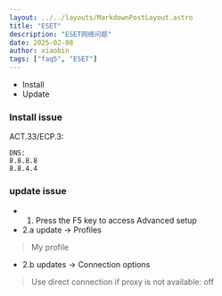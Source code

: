 ```yaml
---
layout: ../../layouts/MarkdownPostLayout.astro
title: "ESET"
description: "ESET网络问题"
date: 2025-02-08
author: xiaobin
tags: ["faq5", "ESET"]
---
```


- Install
- Update

### Install issue
ACT.33/ECP.3:
```
DNS:
8.8.8.8
8.8.4.4
```

### update issue
- 1. Press the F5 key to access Advanced setup
- 2.a update -> Profiles
> My profile
- 2.b updates -> Connection options
> Use direct connection if proxy is not available: off
